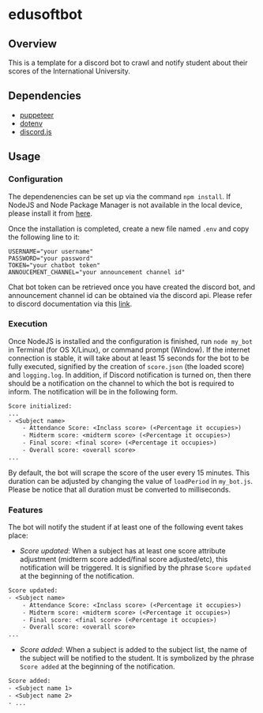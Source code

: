 # edusoftbot

## Overview

This is a template for a discord bot to crawl and notify student about their scores of the International University.

## Dependencies

- [puppeteer](https://pptr.dev)
- [dotenv](https://github.com/motdotla/dotenv#readme)
- [discord.js](https://discord.js.org/#/docs/main/stable/general/welcome)

## Usage

### Configuration

The dependenencies can be set up via the command `npm install`. If NodeJS and Node Package Manager is not available in the local device, please install it from [here](https://nodejs.org).

Once the installation is completed, create a new file named `.env` and copy the following line to it:

```.env
USERNAME="your username"
PASSWORD="your password"
TOKEN="your chatbot token"
ANNOUCEMENT_CHANNEL="your announcement channel id"
```

Chat bot token can be retrieved once you have created the discord bot, and announcement channel id can be obtained via the discord api. Please refer to discord documentation via this [link](https://discord.js.org/#/docs/main/stable/general/welcome).

### Execution

Once NodeJS is installed and the configuration is finished, run `node my_bot` in Terminal (for OS X/Linux), or command prompt (Window). If the internet connection is stable, it will take about at least 15 seconds for the bot to be fully executed, signified by the creation of `score.json` (the loaded score) and `logging.log`. In addition, if Discord notification is turned on, then there should be a notification on the channel to which the bot is required to inform. The notification will be in the following form.

```.txt
Score initialized:
...
- <Subject name>
    - Attendance Score: <Inclass score> (<Percentage it occupies>)
    - Midterm score: <midterm score> (<Percentage it occupies>)
    - Final score: <final score> (<Percentage it occupies>)
    - Overall score: <overall score>
...
```

By default, the bot will scrape the score of the user every 15 minutes. This duration can be adjusted by changing the value of `loadPeriod` in `my_bot.js`. Please be notice that all duration must be converted to milliseconds.

### Features

The bot will notify the student if at least one of the following event takes place:

- _Score updated_: When a subject has at least one score attribute adjustment (midterm score added/final score adjusted/etc), this notification will be triggered. It is signified by the phrase `Score updated` at the beginning of the notification.

```.txt
Score updated:
- <Subject name>
    - Attendance Score: <Inclass score> (<Percentage it occupies>)
    - Midterm score: <midterm score> (<Percentage it occupies>)
    - Final score: <final score> (<Percentage it occupies>)
    - Overall score: <overall score>
...
```

- _Score added_: When a subject is added to the subject list, the name of the subject will be notified to the student. It is symbolized by the phrase `Score added` at the beginning of the notification.

```.txt
Score added:
- <Subject name 1>
- <Subject name 2>
- ...
```
